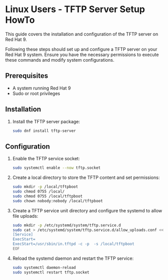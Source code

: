 # Linux Users - TFTP Server Setup HowTo

This guide covers the installation and configuration of the TFTP server on Red Hat 9.

Following these steps should set up and configure a TFTP server on your Red Hat 9 system. 
Ensure you have the necessary permissions to execute these commands and modify system configurations.

## Prerequisites

- A system running Red Hat 9
- Sudo or root privileges

## Installation

1. Install the TFTP server package:
   ```sh
   sudo dnf install tftp-server
   ```

## Configuration

1. Enable the TFTP service socket:
   ```sh
   sudo systemctl enable --now tftp.socket
   ```

2. Create a local directory to store the TFTP content and set permissions:
   ```sh
   sudo mkdir -p /local/tftpboot
   sudo chmod 0755 /local/
   sudo chmod 0755 /local/tftpboot
   sudo chown nobody:nobody /local/tftpboot
   ```
   
3. Create a TFTP service unit directory and configure the systemd to allow file uploads:
   ```sh
   sudo mkdir -p /etc/systemd/system/tftp.service.d
   sudo cat > /etc/systemd/system/tftp.service.d/allow_uploads.conf << EOF
   [Service]
   ExecStart=
   ExecStart=/usr/sbin/in.tftpd -c -p  -s /local/tftpboot
   EOF
   ```
   
4. Reload the systemd daemon and restart the TFTP service:
   ```sh
   sudo systemctl daemon-reload
   sudo systemctl restart tftp.socket
   ```



